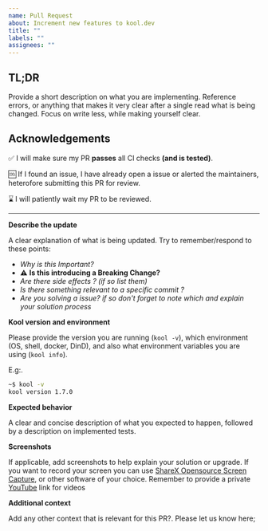 ```yaml
---
name: Pull Request
about: Increment new features to kool.dev
title: ""
labels: ""
assignees: ""
---
```


## TL;DR

Provide a short description on what you are implementing. Reference errors, or anything that makes it very clear after a single read what is being changed. Focus on write less, while making yourself clear.

## Acknowledgements

:white_check_mark: I will make sure my PR **passes** all CI checks **(and is tested)**.

:cool: If I found an issue, I have already open a issue or alerted the maintainers, heterofore submitting this PR for review.

:hourglass: I will patiently wait my PR to be reviewed.

<hr>

**Describe the update**

A clear explanation of what is being updated. Try to remember/respond to these points:

-   _Why is this Important?_
-   :warning: **Is this introducing a Breaking Change?**
-   _Are there side effects ? (if so list them)_
-   _Is there something relevant to a specific commit ?_
-   _Are you solving a issue? if so don't forget to note which and explain your solution process_

**Kool version and environment**

Please provide the version you are running (`kool -v`), which environment (OS, shell, docker, DinD), and also what environment variables you are using (`kool info`).

E.g:.

```bash
~$ kool -v
kool version 1.7.0
```

**Expected behavior**

A clear and concise description of what you expected to happen, followed by a description on implemented tests.

**Screenshots**

If applicable, add screenshots to help explain your solution or upgrade. If you want to record your screen you can use [ShareX Opensource Screen Capture](https://getsharex.com), or other software of your choice. Remember to provide a private [YouTube](https://youtube.com) link for videos

**Additional context**

Add any other context that is relevant for this PR?. Please let us know here;
